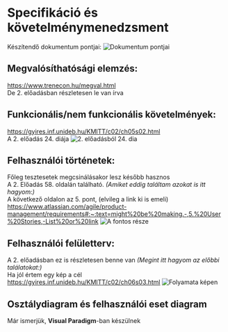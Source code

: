 # Specifikáció és követelménymenedzsment
Készítendő dokumentum pontjai:
![Dokumentum pontjai](https://i.ibb.co/wBSGNNS/k-p-2024-02-22-110458518.png)

## Megvalósíthatósági elemzés:
https://www.trenecon.hu/megval.html<br>
De 2. előadásban részletesen le van írva

## Funkcionális/nem funkcionális követelmények:
https://gyires.inf.unideb.hu/KMITT/c02/ch05s02.html<br>
A 2. előadás 24. diája
![2. előadásból 24. dia](https://i.ibb.co/5kss0Z8/k-p-2024-02-22-103419119.png)

## Felhasználói történetek:
Főleg tesztesetek megcsinálásakor lesz később hasznos<br>
A 2. Előadás 58. oldalán található. *(Amiket eddig találtam azokat is itt hagyom:)*<br>
A következő oldalon az 5. pont, (elvileg a link ki is emeli)
https://www.atlassian.com/agile/product-management/requirements#:~:text=might%20be%20making.-,5.%20User%20Stories,-List%20or%20link
![A fontos része](https://wac-cdn.atlassian.com/dam/jcr:cba56c35-38c4-49a8-9705-da3b8d12cefe/prodrec-seo-blog-600x-retina2x-userstories.png?cdnVersion=1450)


## Felhasználói felületterv:
A 2. előadásban ez is részletesen benne van *(Megint itt hagyom az előbbi találatokat:)*<br>
Ha jól értem egy kép a cél
https://gyires.inf.unideb.hu/KMITT/c02/ch06s03.html
![Folyamata képen](https://images.slideplayer.hu/41/11481921/slides/slide_2.jpg)

## Osztálydiagram és felhasználói eset diagram
Már ismerjük, **Visual Paradigm**-ban készülnek